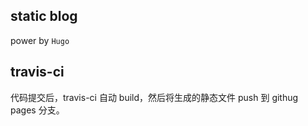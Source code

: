 ## static blog

power by `Hugo`

## travis-ci

代码提交后，travis-ci 自动 build，然后将生成的静态文件 push 到 githug pages 分支。
